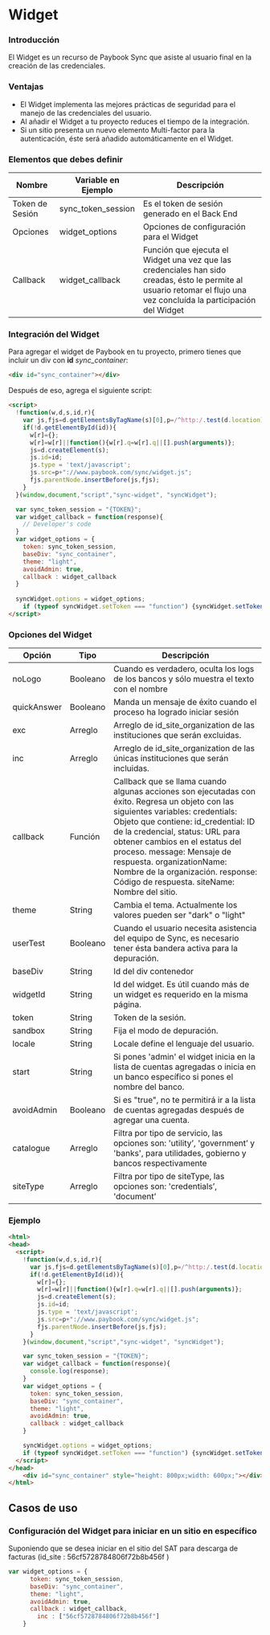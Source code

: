 

# Widget

### Introducción

El Widget es un recurso de Paybook Sync que asiste al usuario final en la creación de las credenciales.



### Ventajas

* El Widget implementa las mejores prácticas de seguridad para el manejo de las credenciales del usuario.
* Al añadir el Widget a tu proyecto reduces el tiempo de la integración.
* Si un sitio presenta un nuevo elemento Multi-factor para la autenticación, éste será añadido automáticamente en el Widget.  



### Elementos que debes definir

<table>
    <thead>
        <tr>
            <th>Nombre</th>
            <th>Variable en Ejemplo</th>
            <th>Descripción</th>
        </tr>
    </thead>
    <tbody>
        <tr>
            <td>Token de Sesión</td>
            <td>sync_token_session</td>
            <td>Es el token de sesión generado en el Back End</td>
        </tr>
        <tr>
            <td>Opciones</td>
            <td>widget_options</td>
            <td>Opciones de configuración para el Widget</td>
        </tr>
        <tr>
            <td>Callback</td>
            <td>widget_callback</td>
            <td>Función que ejecuta el Widget una vez que las credenciales han sido creadas, ésto le permite al usuario retomar el flujo una vez concluída la participación del Widget</td>
        </tr>
    </tbody>
</table>



### Integración del Widget

Para agregar el widget de Paybook en tu proyecto, primero tienes que incluir un div con **id** _sync_container_:

```html
<div id="sync_container"></div>
```

Después de eso, agrega el siguiente script:

```html
<script> 
  !function(w,d,s,id,r){
    var js,fjs=d.getElementsByTagName(s)[0],p=/^http:/.test(d.location)?"http":"https";
    if(!d.getElementById(id)){
      w[r]={};
      w[r]=w[r]||function(){w[r].q=w[r].q||[].push(arguments)};
      js=d.createElement(s);
      js.id=id;
      js.type = 'text/javascript';
      js.src=p+"://www.paybook.com/sync/widget.js";
      fjs.parentNode.insertBefore(js,fjs);
    }
  }(window,document,"script","sync-widget", "syncWidget");

  var sync_token_session = "{TOKEN}";
  var widget_callback = function(response){
    // Developer's code
  }
  var widget_options = {
    token: sync_token_session, 
    baseDiv: "sync_container", 
    theme: "light", 
    avoidAdmin: true,
    callback : widget_callback    
  }
  
  syncWidget.options = widget_options;
	if (typeof syncWidget.setToken === "function") {syncWidget.setToken(sync_token_session)} 	
</script> 
```



### Opciones del Widget

<table>
    <thead>
        <tr>
            <th>Opción</th>
            <th>Tipo</th>
            <th>Descripción</th>
        </tr>
    </thead>
    <tbody>
        <tr>
            <td>noLogo</td>
            <td>Booleano</td>
            <td>Cuando es verdadero, oculta los logs de los bancos y sólo muestra el texto con el nombre</td>
        </tr>
        <tr>
            <td>quickAnswer</td>
            <td>Booleano</td>
            <td>Manda un mensaje de éxito cuando el proceso ha logrado iniciar sesión</td>
        </tr>
        <tr>
            <td>exc</td>
            <td>Arreglo</td>
            <td>Arreglo de id_site_organization de las instituciones que serán excluidas.</td>
        </tr>
      	<tr>
            <td>inc</td>
            <td>Arreglo</td>
            <td>Arreglo de id_site_organization de las únicas instituciones que serán incluidas.</td>
        </tr>
      	<tr>
            <td>callback</td>
            <td>Función</td>
            <td>Callback que se llama cuando algunas acciones son ejecutadas con éxito. Regresa un objeto con las siguientes variables:
credentials: Objeto que contiene: id_credential: ID de la credencial, status: URL para obtener cambios en el estatus del proceso.
message: Mensaje de respuesta.
organizationName: Nombre de la organización.
response: Código de respuesta.
siteName: Nombre del sitio.
</td>
        </tr>
      	<tr>
            <td>theme</td>
            <td>String</td>
            <td>Cambia el tema. Actualmente los valores pueden ser "dark" o "light"</td>
        </tr>
      	<tr>
            <td>userTest</td>
            <td>Booleano</td>
            <td>Cuando el usuario necesita asistencia del equipo de Sync, es necesario tener ésta bandera activa para la depuración.</td>
        </tr>
      	<tr>
            <td>baseDiv</td>
            <td>String</td>
            <td>Id del div contenedor</td>
        </tr>
      	<tr>
            <td>widgetId</td>
            <td>String</td>
            <td>Id del widget. Es útil cuando más de un widget es requerido en la misma página.</td>
        </tr>
      	<tr>
            <td>token</td>
            <td>String</td>
            <td>Token de la sesión.</td>
        </tr>
     		<tr>
            <td>sandbox</td>
            <td>String</td>
            <td>Fija el modo de depuración.</td>
        </tr>
       	<tr>
            <td>locale</td>
            <td>String</td>
            <td>Locale define el lenguaje del usuario.</td>
        </tr>
     		<tr>
            <td>start</td>
            <td>String</td>
            <td>Si pones 'admin' el widget inicia en la lista de cuentas agregadas o inicia en un banco específico si pones el nombre del banco.</td>
        </tr>
       	<tr>
            <td>avoidAdmin</td>
            <td>Booleano</td>
            <td>Si es "true", no te permitirá ir a la lista de cuentas agregadas después de agregar una cuenta.</td>
        </tr>
     		<tr>
            <td>catalogue</td>
            <td>Arreglo</td>
            <td>Filtra por tipo de servicio, las opciones son: 'utility’, 'government’ y 'banks', para utilidades, gobierno y bancos respectivamente</td>
        </tr>
      	<tr>
            <td>siteType</td>
            <td>Arreglo</td>
            <td>Filtra por tipo de siteType, las opciones son: 'credentials’, 'document’</td>
        </tr>
    </tbody>
</table>



### Ejemplo

```html
<html>
<head>
  <script> 
    !function(w,d,s,id,r){
      var js,fjs=d.getElementsByTagName(s)[0],p=/^http:/.test(d.location)?"http":"https";
      if(!d.getElementById(id)){
        w[r]={};
        w[r]=w[r]||function(){w[r].q=w[r].q||[].push(arguments)};
        js=d.createElement(s);
        js.id=id;
        js.type = 'text/javascript';
        js.src=p+"://www.paybook.com/sync/widget.js";
        fjs.parentNode.insertBefore(js,fjs);
      }
    }(window,document,"script","sync-widget", "syncWidget");

    var sync_token_session = "{TOKEN}";
    var widget_callback = function(response){
      console.log(response);
    }
    var widget_options = {
      token: sync_token_session, 
      baseDiv: "sync_container", 
      theme: "light", 
      avoidAdmin: true,
      callback : widget_callback    
    }

    syncWidget.options = widget_options;
    if (typeof syncWidget.setToken === "function") {syncWidget.setToken(sync_token_session)} 	
  </script> 
</head>
	<div id="sync_container" style="height: 800px;width: 600px;"></div>
</html>
```





## Casos de uso

### Configuración del Widget para iniciar en un sitio en específico

Suponiendo que se desea iniciar en el sitio del SAT para descarga de facturas (id_site : 56cf5728784806f72b8b456f )

```javascript
var widget_options = {
      token: sync_token_session, 
      baseDiv: "sync_container", 
      theme: "light", 
      avoidAdmin: true,
      callback : widget_callback,
  		inc : ["56cf5728784806f72b8b456f"]
    }
```

